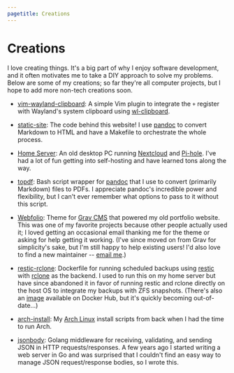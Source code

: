 ```yaml
---
pagetitle: Creations
---
```


# Creations

I love creating things. It's a big part of why I enjoy software development, and it often motivates me to take a DIY approach to solve my problems. Below are some of my creations; so far they're all computer projects, but I hope to add more non-tech creations soon.

- [vim-wayland-clipboard](https://github.com/jasonccox/vim-wayland-clipboard): A simple Vim plugin to integrate the `+` register with Wayland's system clipboard using [wl-clipboard](https://github.com/bugaevc/wl-clipboard).

- [static-site](https://github.com/jasonccox/static-site): The code behind this website! I use [pandoc](https://pandoc.org) to convert Markdown to HTML and have a Makefile to orchestrate the whole process.

- [Home Server](home-server.html): An old desktop PC running [Nextcloud](https://nextcloud.com) and [Pi-hole](https://pi-hole.net). I've had a lot of fun getting into self-hosting and have learned tons along the way.

- [topdf](https://github.com/jasonccox/topdf): Bash script wrapper for [pandoc](https://pandoc.org) that I use to convert (primarily Markdown) files to PDFs. I appreciate pandoc's incredible power and flexibility, but I can't ever remember what options to pass to it without this script.

- [Webfolio](https://github.com/jasonccox/grav-theme-webfolio): Theme for [Grav CMS](https://getgrav.org) that powered my old portfolio website. This was one of my favorite projects because other people actually used it; I loved getting an occasional email thanking me for the theme or asking for help getting it working. (I've since moved on from Grav for simplicity's sake, but I'm still happy to help existing users! I'd also love to find a new maintainer -- [email me](mailto:hi@jasoncarloscox.com).)

- [restic-rclone](https://github.com/jasonccox/restic-rclone-docker): Dockerfile for running scheduled backups using [restic](https://restic.net) with [rclone](https://rclone.org) as the backend. I used to run this on my home server but have since abandoned it in favor of running restic and rclone directly on the host OS to integrate my backups with ZFS snapshots. (There's also an [image](https://hub.docker.com/r/jasonccox/restic-rclone) available on Docker Hub, but it's quickly becoming out-of-date...)

- [arch-install](https://github.com/jasonccox/arch-install): My [Arch Linux](https://archlinux.org) install scripts from back when I had the time to run Arch.

- [jsonbody](https://github.com/jasonccox/jsonbody): Golang middleware for receiving, validating, and sending JSON in HTTP requests/responses. A few years ago I started writing a web server in Go and was surprised that I couldn't find an easy way to manage JSON request/response bodies, so I wrote this.
